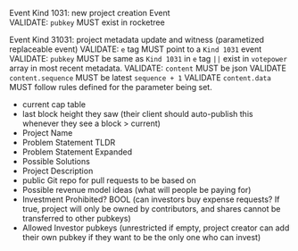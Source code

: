 Event Kind 1031: new project creation Event   
VALIDATE: `pubkey` MUST exist in rocketree


Event Kind 31031: project metadata update and witness (parametized replaceable event)
VALIDATE: `e` tag MUST point to a `Kind 1031` event
VALIDATE: `pubkey` MUST be same as `Kind 1031` in `e` tag `||` exist in `votepower` array in most recent metadata.
VALIDATE: `content` MUST be json
VALIDATE `content.sequence` MUST be latest `sequence + 1` 
VALIDATE `content.data` MUST follow rules defined for the parameter being set.


- current cap table
- last block height they saw (their client should auto-publish this whenever they see a block > current)
- Project Name
- Problem Statement TLDR
- Problem Statement Expanded
- Possible Solutions
- Project Description
- public Git repo for pull requests to be based on
- Possible revenue model ideas (what will people be paying for)
- Investment Prohibited? BOOL (can investors buy expense requests? If true, project will only be owned by contributors, and shares cannot be transferred to other pubkeys)
- Allowed Investor pubkeys (unrestricted if empty, project creator can add their own pubkey if they want to be the only one who can invest)
